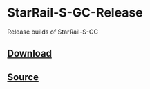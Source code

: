 # StarRail-S-GC-Release
Release builds of StarRail-S-GC
## [Download](https://nightly.link/k-illness/StarRail-S-GC-Release/workflows/main/main/StarRail-GC-Release.zip)
## [Source](https://github.com/Z4ee/StarRail-S-GC)
